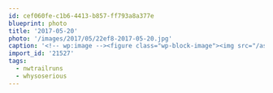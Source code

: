 ```yaml
---
id: cef060fe-c1b6-4413-b857-ff793a8a377e
blueprint: photo
title: '2017-05-20'
photo: '/images/2017/05/22ef8-2017-05-20.jpg'
caption: '<!-- wp:image --><figure class="wp-block-image"><img src="/assets/images/2017/05/22ef8-2017-05-20.jpg" /></figure><!-- /wp:image --><!-- wp:paragraph --><p>When in Seattle you.. sign up for a 21k trail run at the last minute? Thanks  @northwest_trail_runs for the fun, flowy course! #nwtrailruns #pnw #whysoserious</p><!-- /wp:paragraph -->'
import_id: '21527'
tags:
  - nwtrailruns
  - whysoserious
---
```

